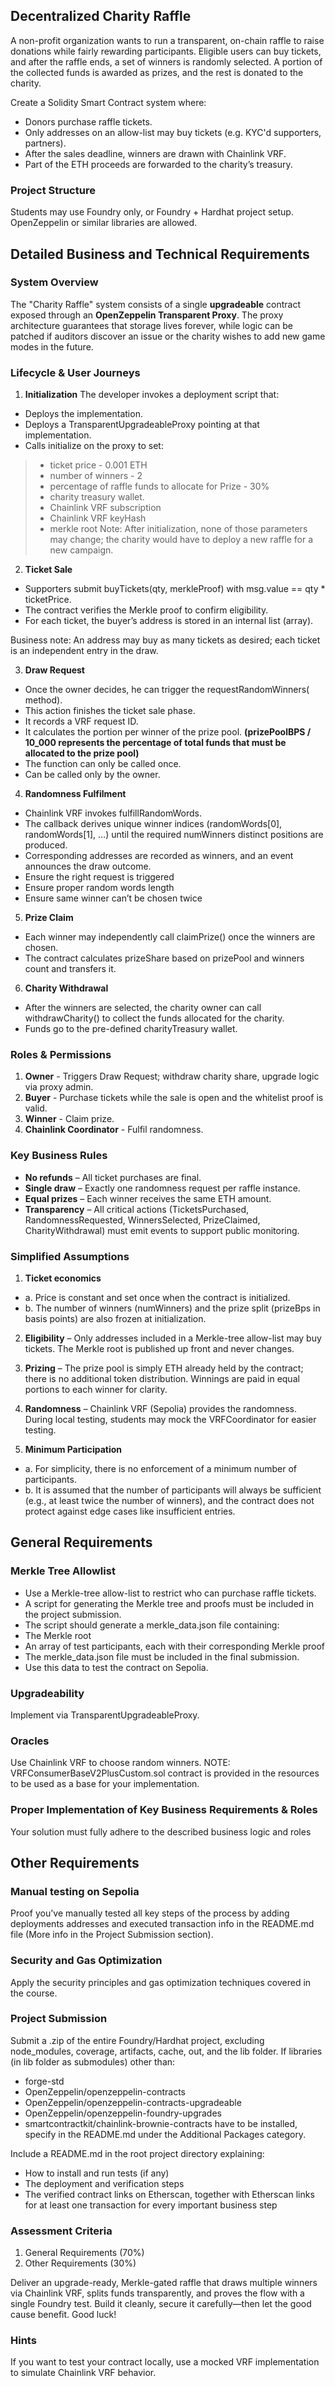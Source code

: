## Decentralized Charity Raffle
A non-profit organization wants to run a transparent, on-chain raffle to raise donations while fairly rewarding participants. Eligible users can buy tickets, and after the raffle ends, a set of winners is randomly selected. A portion of the collected funds is awarded as prizes, and the rest is donated to the charity.

Create a Solidity Smart Contract system where:
-	Donors purchase raffle tickets.
-	Only addresses on an allow-list may buy tickets (e.g. KYC'd supporters, partners).
-	After the sales deadline, winners are drawn with Chainlink VRF.
-	Part of the ETH proceeds are forwarded to the charity’s treasury.

### Project Structure
Students may use Foundry only, or Foundry + Hardhat project setup. OpenZeppelin or similar libraries are allowed.

## Detailed Business and Technical Requirements
### System Overview
The "Charity Raffle" system consists of a single **upgradeable** contract exposed through an **OpenZeppelin Transparent Proxy**. The proxy architecture guarantees that storage lives forever, while logic can be patched if auditors discover an issue or the charity wishes to add new game modes in the future.

### Lifecycle & User Journeys
1.	**Initialization**
The developer invokes a deployment script that:
-	Deploys the implementation.
-	Deploys a TransparentUpgradeableProxy pointing at that implementation.
-	Calls initialize on the proxy to set:
>-	ticket price - 0.001 ETH
>-	number of winners - 2
>-	percentage of raffle funds to allocate for Prize - 30%
>-	charity treasury wallet.
>-	Chainlink VRF subscription
>-	Chainlink VRF keyHash
>-	merkle root
Note: After initialization, none of those parameters may change; the charity would have to deploy a new raffle for a new campaign.

2.	**Ticket Sale**
-	Supporters submit buyTickets(qty, merkleProof) with msg.value == qty * ticketPrice.
-	The contract verifies the Merkle proof to confirm eligibility.
-	For each ticket, the buyer’s address is stored in an internal list (array).

Business note: An address may buy as many tickets as desired; each ticket is an independent entry in the draw.

3.	**Draw Request**
-	Once the owner decides, he can trigger the requestRandomWinners( method).
-	This action finishes the ticket sale phase.
-	It records a VRF request ID.
-	It calculates the portion per winner of the prize pool. **(prizePoolBPS / 10_000 represents the percentage of total funds that must be allocated to the prize pool)**
-	The function can only be called once.
-	Can be called only by the owner.

4.	**Randomness Fulfilment**
-	Chainlink VRF invokes fulfillRandomWords.
-	The callback derives unique winner indices (randomWords[0], randomWords[1], …) until the required numWinners distinct positions are produced.
-	Corresponding addresses are recorded as winners, and an event announces the draw outcome.
-	Ensure the right request is triggered
-	Ensure proper random words length
-	Ensure same winner can’t be chosen twice

5.	**Prize Claim**
-	Each winner may independently call claimPrize() once the winners are chosen.
-	The contract calculates prizeShare based on prizePool and winners count and transfers it.

6.	**Charity Withdrawal**
-	After the winners are selected, the charity owner can call withdrawCharity() to collect the funds allocated for the charity.
-	Funds go to the pre-defined charityTreasury wallet.

### Roles & Permissions
1.	**Owner** - Triggers Draw Request; withdraw charity share, upgrade logic via proxy admin.
2.	**Buyer** - Purchase tickets while the sale is open and the whitelist proof is valid.
3.	**Winner** - Claim prize.
4.	**Chainlink Coordinator** - Fulfil randomness.

### Key Business Rules
- **No refunds** – All ticket purchases are final.
- **Single draw** – Exactly one randomness request per raffle instance.
- **Equal prizes** – Each winner receives the same ETH amount.
- **Transparency** – All critical actions (TicketsPurchased, RandomnessRequested, WinnersSelected, PrizeClaimed, CharityWithdrawal) must emit events to support public monitoring.

### Simplified Assumptions
1.	**Ticket economics**
- a.	Price is constant and set once when the contract is initialized.
- b.	The number of winners (numWinners) and the prize split (prizeBps in basis points) are also frozen at initialization.

2.	**Eligibility** – Only addresses included in a Merkle-tree allow-list may buy tickets. The Merkle root is published up front and never changes.

3.	**Prizing** – The prize pool is simply ETH already held by the contract; there is no additional token distribution. Winnings are paid in equal portions to each winner for clarity.

4.	**Randomness** – Chainlink VRF (Sepolia) provides the randomness. During local testing, students may mock the VRFCoordinator for easier testing.

5.	**Minimum Participation**
- a.	For simplicity, there is no enforcement of a minimum number of participants.
- b.	It is assumed that the number of participants will always be sufficient (e.g., at least twice the number of winners), and the contract does not protect against edge cases like insufficient entries.

## General Requirements
### Merkle Tree Allowlist
-	Use a Merkle-tree allow-list to restrict who can purchase raffle tickets.
-	A script for generating the Merkle tree and proofs must be included in the project submission.
-	The script should generate a merkle_data.json file containing:
-	The Merkle root
-	An array of test participants, each with their corresponding Merkle proof
-	The merkle_data.json file must be included in the final submission.
-	Use this data to test the contract on Sepolia.

### Upgradeability
Implement via TransparentUpgradeableProxy.

### Oracles
Use Chainlink VRF to choose random winners.
NOTE: VRFConsumerBaseV2PlusCustom.sol contract is provided in the resources to be used as a base for your implementation.

### Proper Implementation of Key Business Requirements & Roles
Your solution must fully adhere to the described business logic and roles

## Other Requirements
### Manual testing on Sepolia
Proof you've manually tested all key steps of the process by adding deployments addresses and executed transaction info in the README.md file (More info in the Project Submission section).

### Security and Gas Optimization
Apply the security principles and gas optimization techniques covered in the course.

### Project Submission
Submit a .zip of the entire Foundry/Hardhat project, excluding node_modules, coverage, artifacts, cache, out, and the lib folder. If libraries (in lib folder as submodules)  other than:
- forge-std
- OpenZeppelin/openzeppelin-contracts
- OpenZeppelin/openzeppelin-contracts-upgradeable
- OpenZeppelin/openzeppelin-foundry-upgrades
- smartcontractkit/chainlink-brownie-contracts
have to be installed, specify in the README.md under the Additional Packages category.

Include a README.md in the root project directory explaining:
-	How to install and run tests (if any)
-	The deployment and verification steps
-	The verified contract links on Etherscan, together with Etherscan links for at least one transaction for every important business step <give an exact format>
 
### Assessment Criteria
1. General Requirements (70%)
2. Other Requirements (30%)

Deliver an upgrade-ready, Merkle-gated raffle that draws multiple winners via Chainlink VRF, splits funds transparently, and proves the flow with a single Foundry test. Build it cleanly, secure it carefully—then let the good cause benefit. Good luck!

### Hints
If you want to test your contract locally, use a mocked VRF implementation to simulate Chainlink VRF behavior.

